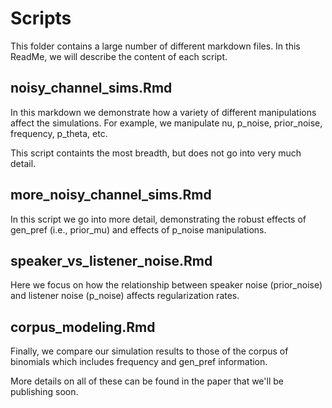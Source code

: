 # Scripts
This folder contains a large number of different markdown files. In this ReadMe, we will describe the content of each script.

## noisy_channel_sims.Rmd

In this markdown we demonstrate how a variety of different manipulations affect the simulations. For example, we manipulate nu, p_noise, prior_noise, frequency, p_theta, etc.

This script containts the most breadth, but does not go into very much detail.

## more_noisy_channel_sims.Rmd

In this script we go into more detail, demonstrating the robust effects of gen_pref (i.e., prior_mu) and effects of p_noise manipulations.

## speaker_vs_listener_noise.Rmd

Here we focus on how the relationship between speaker noise (prior_noise) and listener noise (p_noise) affects regularization rates.

## corpus_modeling.Rmd

Finally, we compare our simulation results to those of the corpus of binomials which includes frequency and gen_pref information.

More details on all of these can be found in the paper that we'll be publishing soon.